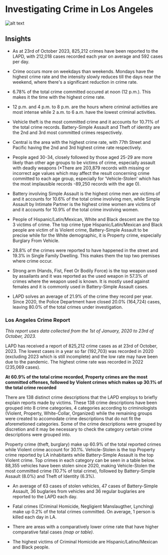 # Investigating Crime in Los Angeles
![alt text](https://github.com/NelsonAbolaji/LA-Crime-Analysis/blob/main/Los%20Angeles%20Sunset.jfif)

## Insights

- As at 23rd of October 2023, 825,212 crimes have been reported to the LAPD, with 212,018 cases recorded each year on average and 592 cases per day.
- Crime occurs more on weekdays than weekends. Mondays have the highest crime rate and the intensity slowly reduces till the days near the weekend, where there's a significant reduction in crime rate.
- 6.78% of the total crime committed occured at noon (12 p.m.). This makes it the time with the highest crime rate.
- 12 p.m. and 4 p.m. to 8 p.m. are the hours where criminal activities are most intense while 2 a.m. to 6 a.m. have the lowest criminal activities.
- Vehicle theft is the most committed crime and it accounts for 10.71% of the total crime records. Battery-Simple Assault and Theft of identity are the 2nd 
  and 3rd most committed crimes respectively.
- Central is the area with the highest crime rate, with 77th Street and Pacific having the 2nd and 3rd highest crime rate respectively.
- People aged 30-34, closely followed by those aged 25-29 are more likely than other age groups to be victims of crime, especially assault with deadly weapons
  (*There are 203,879 records with missing or incorrect age values which may affect the result concerning crime committed to each age group, especially for 'Vehicle-Stolen' which has the most implausible records -89,250 records with the age 0).
  
- Battery involving Simple Assault is the highest crime men are victims of and it accounts for 10.6% of the total crime involving men, while Simple Assault by Intimate Partner is the highest crime women are victims of and it accounts for 10.9% of the total crime involving women.
  
- People of Hispanic/Latin/Mexican, White and Black descent are the top 3 victims of crime. The top crime type Hispanic/Latin/Mexican and Black people are victim
  of is Violent crime, Battery-Simple Assault to be precise while for the White demographic, it is Property crime, especially Burglary From Vehicle.
  
- 28.8% of the crimes were reported to have happened in the street and 19.3% in Single Family Dwelling. This makes them the top two premises where crime occur.
  
- Strong arm (Hands, Fist, Feet Or Bodily Force) is the top weapon used by assailants and it was reported as the used weapon in 57.3% of crimes where the weapon used is known. It is mostly used against females and it is commonly used in Battery-Simple Assault cases.
  
- LAPD solves an average of 21.9% of the crime they record per year. Since 2020, the Police Department have closed 20.0% (164,724) cases, leaving 80.0% of the total crimes under investigation.


### Los Angeles Crime Report

*This report uses data collected from the 1st of January, 2020 to 23rd of October, 2023.*

LAPD has received a report of 825,212 crime cases as at 23rd of October, 2023. The lowest cases in a year so far (192,703) was recorded in 2020 (excluding 2023 which is still incomplete) and the low rate may have been due to the pandemic. The highest crime rate was recorded in 2022 (235,069 cases).

**At 60.9% of the total crime recorded, Property crimes are the most committed offenses, followed by Violent crimes which makes up 30.1% of the total crime recorded**

There are 138 distinct crime descriptions that the LAPD employs to briefly explain reports made by victims. These 138 crime descriptions have been grouped into 8 crime categories, 4 categories according to criminologists (Violent, Property, White-Collar, Organized) while the remaining groups were created to accomodate crime descriptions that do not fit the aforemetioned categories. Some of the crime descriptions were grouped by discretion and it may be necessary to check the category certain crime descriptions were grouped into.

Property crime (theft, burglary) make up 60.9% of the total reported crimes while Violent crime account for 30.1%. Vehicle-Stolen is the top Property crime reported by LA inhabitants while Battery-Simple Assault is the top Violent crime. Top crimes in each category can be seen in a table below. 88,355 vehicles have been stolen since 2020, making Vehicle-Stolen the most committed crime (10.7% of total crime), followed by Battery-Simple Assault (8.0%) and Theft of Identity (6.3%).
  
- An average of 63 cases of stolen vehicles, 47 cases of Battery-Simple Assault, 36 buglaries from vehicles and 36 regular buglaries are reported to the LAPD each day.
  
- Fatal crimes (Criminal Homicide, Negligient Manslaugther, Lynching) make up 0.2% of the total crimes committed. On average, 1 person is killed each day in LA.
  
- There are areas with a comparatively lower crime rate that have higher comparative fatal cases *(map or table)*.
  
- The highest victims of Criminal Homicide are Hispanic/Latino/Mexican and Black people.
